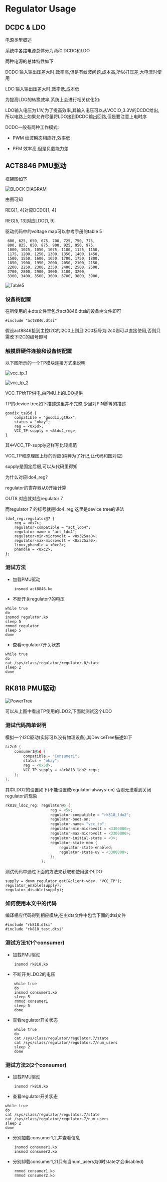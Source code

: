 # Regulator Usage

## DCDC & LDO

电源类型概述

系统中各路电源总体分为两种:DCDC和LDO

两种电源的总体特性如下

DCDC:输入输出压差大时,效率高,但是有纹波问题,成本高,所以打压差,大电流时使用

LDC:输入输出压差大时,效率低,成本低

为提高LDO的转换效率,系统上会进行相关优化如:

LDO输入电压为1.1V,为了提高效率,其输入电压可以从VCCIO_3.3V的DCDC给出,所以电路上如果允许尽量将LDO接到DCDC输出回路,但是要注意上电时序

DCDC一般有两种工作模式:

- PWM 纹波瞬态相应好,效率低

- PFM 效率高,但是负载能力差

## ACT8846 PMU驱动

框架图如下

![BLOCK DIAGRAM](./dcdc_ldo.png)

由图可知

REG[1, 4]对应DCDC[1, 4]

REG[5, 13]对应LDO[1, 9]

驱动代码中的voltage map可以参考手册的table 5

	 600, 625, 650, 675, 700, 725, 750, 775,
	 800, 825, 850, 875, 900, 925, 950, 975,
	 1000, 1025, 1050, 1075, 1100, 1125, 1150,
	 1175, 1200, 1250, 1300, 1350, 1400, 1450,
	 1500, 1550, 1600, 1650, 1700, 1750, 1800,
	 1850, 1900, 1950, 2000, 2050, 2100, 2150,
	 2200, 2250, 2300, 2350, 2400, 2500, 2600,
	 2700, 2800, 2900, 3000, 3100, 3200,
	 3300, 3400, 3500, 3600, 3700, 3800, 3900,

![Table5](./table5.png)

### 设备树配置

在所使用的主dts文件里包含act8846.dtsi的设备树文件即可

	#include "act8846.dtsi"

假设act8846接到主控I2C的I2C0上则且I2C0标号为i2c0则可以直接使用,否则只需改下I2C的编号即可

### 触摸屏硬件连接和设备树配置

以下图所示的一个TP模块连接方式来说明

![vcc_tp_1](./vcc_tp_1.png)

![vcc_tp_2](./vcc_tp_2.png)

VCC_TP给TP供电,由PMU上的LDO提供

TP的device tree如下描述这里并不完整,少里对PIN脚等的描述

```shell
goodix_ts@5d {
    compatible = "goodix,gt9xx";
    status = "okay";
    reg = <0x5d>;
    VCC_TP-supply = <&ldo4_reg>;
}
```

其中VCC_TP-supply这样写比较规范

VCC_TP和原理图上标的对应(纯粹为了好记,让代码和图对应)

supply是固定后缀,可以从代码里得知

为什么对应ldo4_reg?

regulator的寄存器从0开始计算

OUT8 对应就对应regulator 7

而regulator 7 的标号就是ldo4_reg,这里是device tree的语法

```shell
ldo4_reg:regulator@7 {
	reg = <0x7>;
	regulator-compatible = "act_ldo4";
	regulator-name = "act_ldo4";
	regulator-min-microvolt = <0x325aa0>;
	regulator-max-microvolt = <0x325aa0>;
	linux,phandle = <0xc2>;
	phandle = <0xc2>;
};
```

### 测试方法

- 加载PMU驱动

```shell
	insmod act8846.ko
```

- 不断开关regulator7的电压

```shell
while true
do
insmod regulator.ko
sleep 5
rmmod regulator
sleep 5
done
```

- 查看regulator7开关状态

```shell
while true
do
cat /sys/class/regulator/regulator.8/state
sleep 2
done
```

## RK818 PMU驱动

![PowerTree](./rk818_powertree.png)

可以从上图中看出TP使用的LDO2,下面就测试这个LDO

### 测试代码简单说明

模拟一个I2C驱动(实际可以没有物理设备),其DeviceTree描述如下

```c
&i2c0 {
	consumer1@5d {
		compatible = "Consumer1";
		status = "okay";
		reg = <0x5d>;
		VCC_TP-supply = <&rk818_ldo2_reg>;
	};
};
```

其中LDO2的设置如下(不能设置成regulator-always-on)
否则无法看到关闭regulator的现象

```c
rk818_ldo2_reg: regulator@5 {
					reg = <5>;
					regulator-compatible = "rk818_ldo2";
					regulator-boot-on;
					regulator-name= "vcc_tp";
					regulator-min-microvolt = <3300000>;
					regulator-max-microvolt = <3300000>;
					regulator-initial-state = <3>;
					regulator-state-mem {
						regulator-state-enabled;
						regulator-state-uv = <3300000>;
					};
				};
```

测试代码中通过下面的方法来获取和使用这个LDO

	supply = devm_regulator_get(&client->dev, "VCC_TP");
	regulator_enable(supply);
	regulator_disable(supply);

### 如何使用本文中的代码

编译相应代码得到相应模块,在主dts文件中包含下面的dtsi文件

	#include "rk818.dtsi"
	#include "rk818_test.dtsi"

### 测试方法1(1个consumer)

- 加载PMU驱动

```shell
	insmod rk818.ko
```

- 不断开关LDO2的电压

```shell
	while true
	do
	insmod consumer1.ko
	sleep 5
	rmmod consumer1
	sleep 5
	done
```

- 查看regulator开关状态

```shell
	while true
	do
	cat /sys/class/regulator/regulator.7/state
	cat /sys/class/regulator/regulator.7/num_users
	sleep 2
	done
```

### 测试方法2(2个consumer)

- 加载PMU驱动

```shell
	insmod rk818.ko
```

- 查看regulator开关状态

```shell
while true
do
cat /sys/class/regulator/regulator.7/state
cat /sys/class/regulator/regulator.7/num_users
sleep 2
done
```

- 分别加载consumer1,2,并查看信息

```shell
	insmod consumer1.ko
	insmod consumer2.ko
```

- 分别卸载consumer1,2(只有当num_users为0时state才会disabled)

```shell
	rmmod consumer1.ko
	rmmod consumer2.ko
```
